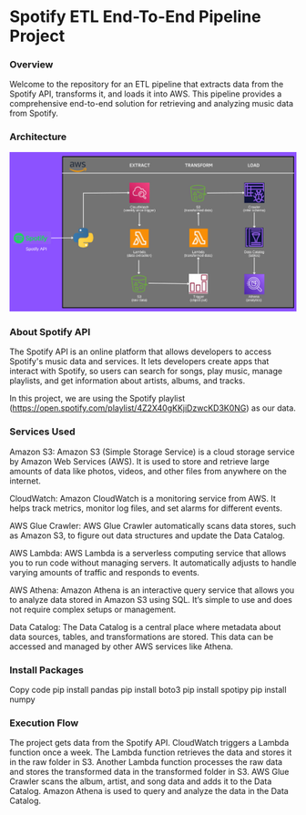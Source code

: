 # Spotify ETL End-To-End Pipeline Project

### Overview

 Welcome to the repository for an ETL pipeline that extracts data from the Spotify API, transforms it, and loads it into AWS. This pipeline provides a comprehensive end-to-end solution for retrieving and analyzing music data from Spotify.
 
 ### Architecture
 ![Architecture Diagram](./Architecture.jpeg) 
 
 ### About Spotify API
The Spotify API is an online platform that allows developers to access Spotify's music data and services. It lets developers create apps that interact with Spotify, so users can search for songs, play music, manage playlists, and get information about artists, albums, and tracks.

In this project, we are using the Spotify playlist (https://open.spotify.com/playlist/4Z2X40gKKjiDzwcKD3K0NG) as our data.

### Services Used

Amazon S3: Amazon S3 (Simple Storage Service) is a cloud storage service by Amazon Web Services (AWS). It is used to store and retrieve large amounts of data like photos, videos, and other files from anywhere on the internet.

CloudWatch: Amazon CloudWatch is a monitoring service from AWS. It helps track metrics, monitor log files, and set alarms for different events.

AWS Glue Crawler: AWS Glue Crawler automatically scans data stores, such as Amazon S3, to figure out data structures and update the Data Catalog.

AWS Lambda: AWS Lambda is a serverless computing service that allows you to run code without managing servers. It automatically adjusts to handle varying amounts of traffic and responds to events.

AWS Athena: Amazon Athena is an interactive query service that allows you to analyze data stored in Amazon S3 using SQL. It’s simple to use and does not require complex setups or management.

Data Catalog: The Data Catalog is a central place where metadata about data sources, tables, and transformations are stored. This data can be accessed and managed by other AWS services like Athena.

### Install Packages
Copy code
pip install pandas
pip install boto3
pip install spotipy
pip install numpy

### Execution Flow
The project gets data from the Spotify API.
CloudWatch triggers a Lambda function once a week.
The Lambda function retrieves the data and stores it in the raw folder in S3.
Another Lambda function processes the raw data and stores the transformed data in the transformed folder in S3.
AWS Glue Crawler scans the album, artist, and song data and adds it to the Data Catalog.
Amazon Athena is used to query and analyze the data in the Data Catalog.